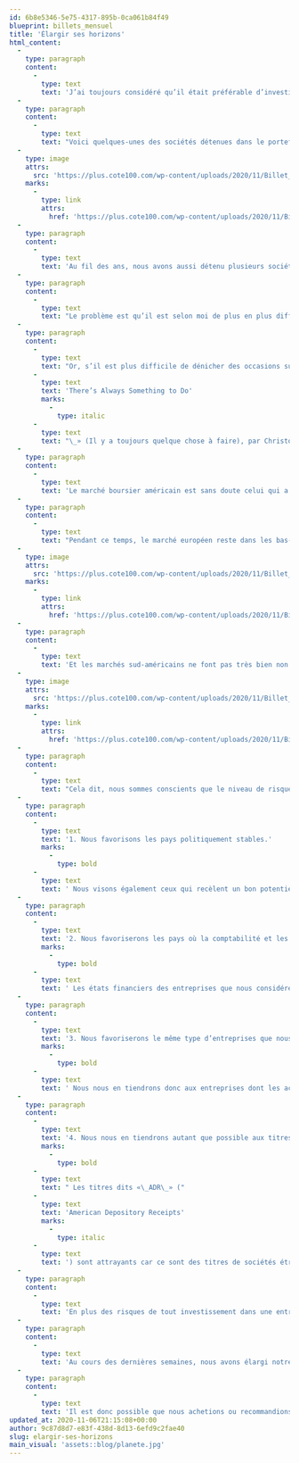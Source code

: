 ```yaml
---
id: 6b8e5346-5e75-4317-895b-0ca061b84f49
blueprint: billets_mensuel
title: 'Élargir ses horizons'
html_content:
  -
    type: paragraph
    content:
      -
        type: text
        text: 'J’ai toujours considéré qu’il était préférable d’investir en Amérique du Nord afin de réduire les risques. Je le crois toujours. À mon avis, de nombreux marchés internationaux offrent un potentiel de croissance attrayant, mais les risques y sont généralement plus grands. C’est pourquoi nous avons toujours préféré investir dans des sociétés nord-américaines qui avaient une présence importante à l’international plutôt qu’investir directement dans des entreprises internationales.'
  -
    type: paragraph
    content:
      -
        type: text
        text: "Voici quelques-unes des sociétés détenues dans le portefeuille de la Lettre financière COTE 100 qui correspondent à cette stratégie\_:"
  -
    type: image
    attrs:
      src: 'https://plus.cote100.com/wp-content/uploads/2020/11/Billet_1.png'
    marks:
      -
        type: link
        attrs:
          href: 'https://plus.cote100.com/wp-content/uploads/2020/11/Billet_1.png'
  -
    type: paragraph
    content:
      -
        type: text
        text: 'Au fil des ans, nous avons aussi détenu plusieurs sociétés qui avaient une forte présence sur les marchés internationaux. Je pense notamment à des sociétés telles que Thomson Reuters et Colgate-Palmolive.'
  -
    type: paragraph
    content:
      -
        type: text
        text: "Le problème est qu’il est selon moi de plus en plus difficile de dénicher des occasions en Amérique du Nord, particulièrement aux États-Unis. Au moment d’écrire ces lignes, l’indice S&P 500 s’échange à environ 20,0 fois les bénéfices prévus de 2021, un niveau sensiblement plus élevé que le ratio moyen historique de près de 15,0. Quant au marché canadien, il semble offrir un nombre très limité d’entreprises de qualité, encore moins si l’on tient également compte de leur évaluation. \_J’ajouterais que le marché boursier canadien représente moins de 3\_% du marché mondial, ce qui démontre à quel point il est restreint. À titre de comparaison, le marché américain représente plus de 54 % de la capitalisation boursière mondiale, le Japon un peu moins de 8\_% et le Royaume-Uni près de 5\_% (source\_: statista.com)."
  -
    type: paragraph
    content:
      -
        type: text
        text: "Or, s’il est plus difficile de dénicher des occasions sur les marchés nord-américains, peut-être est-ce l’occasion de regarder à l’extérieur de l’Amérique du Nord? C’est d’ailleurs un peu ce à quoi fait référence le titre d’un livre que je viens de lire. «\_"
      -
        type: text
        text: 'There’s Always Something to Do'
        marks:
          -
            type: italic
      -
        type: text
        text: "\_» (Il y a toujours quelque chose à faire), par Christopher Risso-Gill, présente l’approche d’investissement de Peter Cundill, un investisseur «\_valeur\_» canadien de renom, qui a longtemps été en charge du fonds Cundill Value Fund. M. Cundill, décédé en 2011, croyait qu’un investisseur canadien qui recherche des aubaines devrait favoriser le marché nord-américain, sans pour autant ignorer les occasions sur les marchés internationaux. Tout au long de sa longue et fructueuse carrière de gestionnaire de portefeuille, M. Cundill a investi avec beaucoup de succès dans les entreprises de nombreux pays hors de l’Amérique du Nord. Il avait d’ailleurs pris l’habitude de visiter chaque année le pays dont le marché boursier avait connu le pire rendement au cours de l’année précédente afin d’y repérer des occasions d’investissement."
  -
    type: paragraph
    content:
      -
        type: text
        text: 'Le marché boursier américain est sans doute celui qui a connu la meilleure performance boursière de la planète en 2020. C’est particulièrement vrai pour les titres technologiques alors que l’indice Nasdaq est en hausse de quelque 32,5 % en 2020 (en date du 5 novembre 2020, excluant les dividendes).'
  -
    type: paragraph
    content:
      -
        type: text
        text: "Pendant ce temps, le marché européen reste dans les bas-fonds avec des rendements largement négatifs depuis le début de 2020\_:"
  -
    type: image
    attrs:
      src: 'https://plus.cote100.com/wp-content/uploads/2020/11/Billet_2.png'
    marks:
      -
        type: link
        attrs:
          href: 'https://plus.cote100.com/wp-content/uploads/2020/11/Billet_2.png'
  -
    type: paragraph
    content:
      -
        type: text
        text: 'Et les marchés sud-américains ne font pas très bien non plus :'
  -
    type: image
    attrs:
      src: 'https://plus.cote100.com/wp-content/uploads/2020/11/Billet_3.png'
    marks:
      -
        type: link
        attrs:
          href: 'https://plus.cote100.com/wp-content/uploads/2020/11/Billet_3.png'
  -
    type: paragraph
    content:
      -
        type: text
        text: "Cela dit, nous sommes conscients que le niveau de risque est plus élevé à l’international. C’est pourquoi nous tenons à rester bien à l’intérieur de notre cercle de compétence. De plus, nous avons établi les critères de sélection\_suivants\_:"
  -
    type: paragraph
    content:
      -
        type: text
        text: '1. Nous favorisons les pays politiquement stables.'
        marks:
          -
            type: bold
      -
        type: text
        text: ' Nous visons également ceux qui recèlent un bon potentiel de croissance économique à long terme, notamment les pays dont la croissance démographique est favorable, ce qui réduit l’attrait de la plupart des pays européens et du Japon.'
  -
    type: paragraph
    content:
      -
        type: text
        text: '2. Nous favoriserons les pays où la comptabilité et les normes de divulgation d’informations sont comparables à celles de l’Amérique du Nord.'
        marks:
          -
            type: bold
      -
        type: text
        text: ' Les états financiers des entreprises que nous considérerons seront simples, compréhensibles (en anglais ou en français!) et transparents.'
  -
    type: paragraph
    content:
      -
        type: text
        text: '3. Nous favoriserons le même type d’entreprises que nous recherchons au Canada ou aux États-Unis, mais à escompte.'
        marks:
          -
            type: bold
      -
        type: text
        text: ' Nous nous en tiendrons donc aux entreprises dont les activités sont relativement faciles à comprendre.'
  -
    type: paragraph
    content:
      -
        type: text
        text: '4. Nous nous en tiendrons autant que possible aux titres que l’on peut acheter en dollars américains sur une Bourse américaine.'
        marks:
          -
            type: bold
      -
        type: text
        text: " Les titres dits «\_ADR\_» ("
      -
        type: text
        text: 'American Depository Receipts'
        marks:
          -
            type: italic
      -
        type: text
        text: ') sont attrayants car ce sont des titres de sociétés étrangères qui s’échangent sur une Bourse américaine.'
  -
    type: paragraph
    content:
      -
        type: text
        text: 'En plus des risques de tout investissement dans une entreprise, l’investissement à l’international ajoute le risque associé aux devises et à l’éloignement. Pour qu’il vaille la peine d’investir dans un titre étranger, j’estime qu’il devra offrir un potentiel de rendement sensiblement plus élevé qu’un titre comparable canadien ou américain (c’est-à-dire être sensiblement moins cher).'
  -
    type: paragraph
    content:
      -
        type: text
        text: 'Au cours des dernières semaines, nous avons élargi notre base de données afin de nous permettre d’évaluer les titres internationaux avec le Système COTE 100, en particulier les titres ADR. Nous avons également ajouté les titres de sociétés étrangères qui s’échangent sur des Bourses américaines.'
  -
    type: paragraph
    content:
      -
        type: text
        text: 'Il est donc possible que nous achetions ou recommandions à l’occasion des titres de sociétés étrangères dans les mois à venir. Nous ferons preuve d’une grande rigueur dans la sélection de ces titres et vous ferons part des risques accrus associés à de tels investissements. Si les occasions ne viennent pas à nous, nous irons les chercher ailleurs.'
updated_at: 2020-11-06T21:15:08+00:00
author: 9c87d8d7-e83f-438d-8d13-6efd9c2fae40
slug: elargir-ses-horizons
main_visual: 'assets::blog/planete.jpg'
---
```

